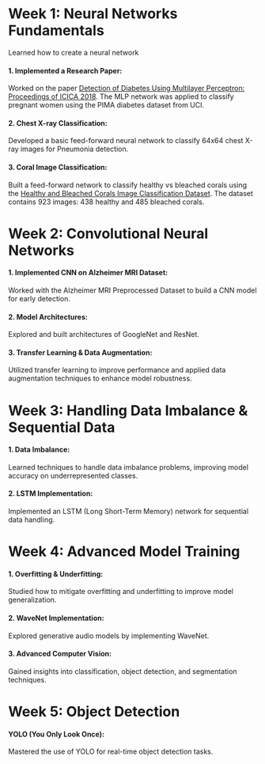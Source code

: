 # Week 1: Neural Networks Fundamentals

Learned how to create a neural network

#### 1. Implemented a Research Paper:

Worked on the paper [Detection of Diabetes Using Multilayer Perceptron: Proceedings of ICICA 2018](https://www.researchgate.net/profile/Saumendra-Mohapatra/publication/327545512_Detection_of_Diabetes_Using_Multilayer_Perceptron_Proceedings_of_ICICA_2018/links/5cdd2644458515712eae0a3e/Detection-of-Diabetes-Using-Multilayer-Perceptron-Proceedings-of-ICICA-2018.pdf). The MLP network was applied to classify pregnant women using the PIMA diabetes dataset from UCI.

#### 2. Chest X-ray Classification:

Developed a basic feed-forward neural network to classify 64x64 chest X-ray images for Pneumonia detection.

#### 3. Coral Image Classification:
Built a feed-forward network to classify healthy vs bleached corals using the [Healthy and Bleached Corals Image Classification Dataset](https://www.kaggle.com/datasets/vencerlanz09/healthy-and-bleached-corals-image-classification). The dataset contains 923 images: 438 healthy and 485 bleached corals.


# Week 2: Convolutional Neural Networks

#### 1. Implemented CNN on Alzheimer MRI Dataset:
Worked with the Alzheimer MRI Preprocessed Dataset to build a CNN model for early detection.

#### 2. Model Architectures:
Explored and built architectures of GoogleNet and ResNet.

#### 3. Transfer Learning & Data Augmentation:
Utilized transfer learning to improve performance and applied data augmentation techniques to enhance model robustness.

# Week 3: Handling Data Imbalance & Sequential Data

#### 1. Data Imbalance:
Learned techniques to handle data imbalance problems, improving model accuracy on underrepresented classes.

#### 2. LSTM Implementation:
Implemented an LSTM (Long Short-Term Memory) network for sequential data handling.

# Week 4: Advanced Model Training

#### 1. Overfitting & Underfitting:
Studied how to mitigate overfitting and underfitting to improve model generalization.

#### 2. WaveNet Implementation:
Explored generative audio models by implementing WaveNet.

#### 3. Advanced Computer Vision:
Gained insights into classification, object detection, and segmentation techniques.

# Week 5: Object Detection

#### YOLO (You Only Look Once):
Mastered the use of YOLO for real-time object detection tasks.


